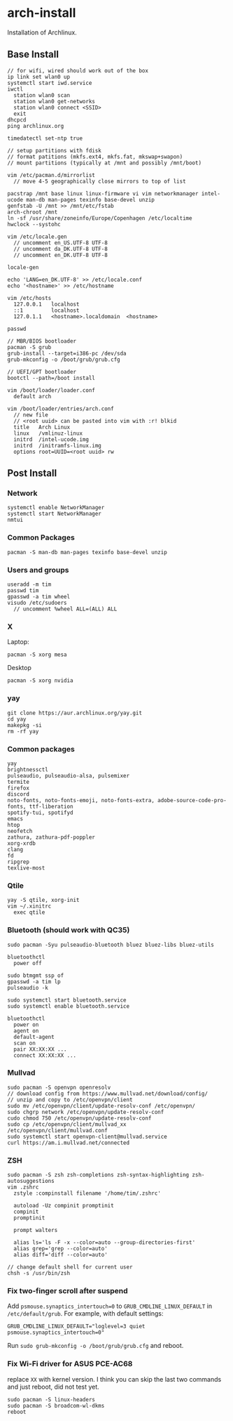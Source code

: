 # arch-install
Installation of Archlinux.

## Base Install
```
// for wifi, wired should work out of the box
ip link set wlan0 up
systemctl start iwd.service
iwctl
  station wlan0 scan
  station wlan0 get-networks
  station wlan0 connect <SSID>
  exit
dhcpcd
ping archlinux.org

timedatectl set-ntp true

// setup partitions with fdisk
// format patitions (mkfs.ext4, mkfs.fat, mkswap+swapon)
// mount partitions (typically at /mnt and possibly /mnt/boot)

vim /etc/pacman.d/mirrorlist
  // move 4-5 geographically close mirrors to top of list
	
pacstrap /mnt base linux linux-firmware vi vim networkmanager intel-ucode man-db man-pages texinfo base-devel unzip
genfstab -U /mnt >> /mnt/etc/fstab
arch-chroot /mnt
ln -sf /usr/share/zoneinfo/Europe/Copenhagen /etc/localtime
hwclock --systohc

vim /etc/locale.gen
  // uncomment en_US.UTF-8 UTF-8
  // uncomment da_DK.UTF-8 UTF-8
  // uncomment en_DK.UTF-8 UTF-8
	
locale-gen

echo 'LANG=en_DK.UTF-8' >> /etc/locale.conf
echo '<hostname>' >> /etc/hostname	
	
vim /etc/hosts
  127.0.0.1   localhost
  ::1         localhost
  127.0.1.1   <hostname>.localdomain  <hostname>
	
passwd

// MBR/BIOS bootloader
pacman -S grub
grub-install --target=i386-pc /dev/sda
grub-mkconfig -o /boot/grub/grub.cfg

// UEFI/GPT bootloader
bootctl --path=/boot install

vim /boot/loader/loader.conf
  default arch
  
vim /boot/loader/entries/arch.conf
  // new file
  // <root uuid> can be pasted into vim with :r! blkid
  title   Arch Linux
  linux   /vmlinuz-linux
  initrd  /intel-ucode.img
  initrd  /initramfs-linux.img
  options root=UUID=<root uuid> rw
```

## Post Install

### Network
```
systemctl enable NetworkManager
systemctl start NetworkManager
nmtui
```

### Common Packages
```
pacman -S man-db man-pages texinfo base-devel unzip
```


### Users and groups
```
useradd -m tim
passwd tim
gpasswd -a tim wheel
visudo /etc/sudoers
  // uncomment %wheel ALL=(ALL) ALL
```
	
### X
Laptop:
```
pacman -S xorg mesa
```

Desktop
```
pacman -S xorg nvidia
```
### yay
```
git clone https://aur.archlinux.org/yay.git
cd yay
makepkg -si
rm -rf yay
```

### Common packages
```
yay
brightnessctl
pulseaudio, pulseaudio-alsa, pulsemixer
termite
firefox
discord
noto-fonts, noto-fonts-emoji, noto-fonts-extra, adobe-source-code-pro-fonts, ttf-liberation
spotify-tui, spotifyd
emacs
htop
neofetch
zathura, zathura-pdf-poppler
xorg-xrdb
clang
fd
ripgrep
texlive-most
```

### Qtile
```
yay -S qtile, xorg-init
vim ~/.xinitrc
  exec qtile
```

### Bluetooth (should work with QC35)
```
sudo pacman -Syu pulseaudio-bluetooth bluez bluez-libs bluez-utils

bluetoothctl
  power off
 
sudo btmgmt ssp of
gpasswd -a tim lp
pulseaudio -k

sudo systemctl start bluetooth.service
sudo systemctl enable bluetooth.service

bluetoothctl
  power on
  agent on
  default-agent
  scan on
  pair XX:XX:XX ...
  connect XX:XX:XX ...
```

### Mullvad
```
sudo pacman -S openvpn openresolv
// download config from https://www.mullvad.net/download/config/
// unzip and copy to /etc/openvpn/client
sudo mv /etc/openvpn/client/update-resolv-conf /etc/openvpn/
sudo chgrp network /etc/openvpn/update-resolv-conf
cudo chmod 750 /etc/openvpn/update-resolv-conf
sudo cp /etc/openvpn/client/mullvad_xx /etc/openvpn/client/mullvad.conf
sudo systemctl start openvpn-client@mullvad.service
curl https://am.i.mullvad.net/connected
```

### ZSH
```
sudo pacman -S zsh zsh-completions zsh-syntax-highlighting zsh-autosuggestions
vim .zshrc
  zstyle :compinstall filename '/home/tim/.zshrc'

  autoload -Uz compinit promptinit
  compinit
  promptinit
  
  prompt walters

  alias ls='ls -F -x --color=auto --group-directories-first'
  alias grep='grep --color=auto'
  alias diff='diff --color=auto'

// change default shell for current user
chsh -s /usr/bin/zsh
```

### Fix two-finger scroll after suspend

Add `psmouse.synaptics_intertouch=0` to `GRUB_CMDLINE_LINUX_DEFAULT` in `/etc/default/grub`. For example, with default settings:

```
GRUB_CMDLINE_LINUX_DEFAULT="loglevel=3 quiet psmouse.synaptics_intertouch=0"
```

Run `sudo grub-mkconfig -o /boot/grub/grub.cfg` and reboot.

### Fix Wi-Fi driver for ASUS PCE-AC68

replace `XX` with kernel version. I think you can skip the last two commands and just reboot, did not test yet.

```
sudo pacman -S linux-headers
sudo pacman -S broadcom-wl-dkms
reboot
```
